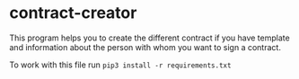 # contract-creator
This program helps you to create the different contract if you have template and information about the person with whom you want to sign a contract.


To work with this file
run `pip3 install -r requirements.txt`
